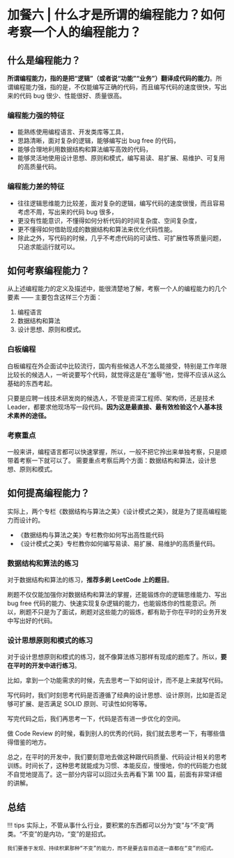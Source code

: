 # 加餐六 | 什么才是所谓的编程能力？如何考察一个人的编程能力？


## 什么是编程能力？

**所谓编程能力，指的是把“逻辑”（或者说“功能”“业务”）翻译成代码的能力**。所谓编程能力强，指的是，不仅能编写正确的代码，而且编写代码的速度很快，写出来的代码 bug 很少、性能很好、质量很高。

### 编程能力强的特征

- 能熟练使用编程语言、开发类库等工具，
- 思路清晰，面对复杂的逻辑，能够编写出 bug free 的代码，
- 能够合理地利用数据结构和算法编写高效的代码，
- 能够灵活地使用设计思想、原则和模式，编写易读、易扩展、易维护、可复用的高质量代码。

### 编程能力差的特征

- 往往逻辑思维能力比较差，面对复杂的逻辑，编写代码的速度很慢，而且容易考虑不周，写出来的代码 bug 很多，
- 更没有性能意识，不懂得如何分析代码的时间复杂度、空间复杂度，
- 更不懂得如何借助现成的数据结构和算法来优化代码性能。
- 除此之外，写代码的时候，几乎不考虑代码的可读性、可扩展性等质量问题，只追求能运行就可以。

## 如何考察编程能力？

从上述编程能力的定义及描述中，能很清楚地了解，考察一个人的编程能力的几个要素 —— 主要包含这样三个方面：

1. 编程语言
2. 数据结构和算法
3. 设计思想、原则和模式。

### 白板编程

白板编程在外企面试中比较流行，国内有些候选人不怎么能接受，特别是工作年限比较长的候选人，一听说要写个代码，就觉得这是在“羞辱”他，觉得不应该从这么基础的东西考起。

只要是应聘一线技术研发岗的候选人，不管是资深工程师、架构师，还是技术 Leader，都要求他现场写一段代码。**因为这是最直接、最有效检验这个人基本技术素养的途径。**

### 考察重点

一般来讲，编程语言都可以快速掌握，所以，一般不把它拎出来单独考察，只是顺带着考察一下就可以了。
需要重点考察后两个方面：数据结构和算法，设计思想、原则和模式。

## 如何提高编程能力？

实际上，两个专栏《数据结构与算法之美》《设计模式之美》，就是为了提高编程能力而设计的。

- 《数据结构与算法之美》专栏教你如何写出高性能代码
- 《设计模式之美》专栏教你如何编写易读、易扩展、易维护的高质量代码。

### 数据结构和算法的练习

对于数据结构和算法的练习，**推荐多刷 LeetCode 上的题目**。

刷题不仅仅能加强你对数据结构和算法的掌握，还能锻炼你的逻辑思维能力、写出 bug free 代码的能力、快速实现复杂逻辑的能力，也能锻炼你的性能意识。所以，刷题不只是为了面试，刷题对这些能力的锻炼，都有助于你在平时的业务开发中写出好的代码。

### 设计思想原则和模式的练习

对于设计思想原则和模式的练习，就不像算法练习那样有现成的题库了。所以，**要在平时的开发中进行练习**。

比如，拿到一个功能需求的时候，先去思考一下如何设计，而不是上来就写代码。

写代码时，我们时刻思考代码是否遵循了经典的设计思想、设计原则，比如是否足够可扩展、是否满足 SOLID 原则、可读性如何等等。

写完代码之后，我们再思考一下，代码是否有进一步优化的空间。

做 Code Review 的时候，看到别人的优秀的代码，我们就去思考一下，有哪些值得借鉴的地方。

总之，在平时的开发中，我们要刻意地去做这种跟代码质量、代码设计相关的思考训练。时间长了，这种思考就能成为习惯、本能反应，慢慢地，你的代码能力也就不自觉地提高了。这一部分内容可以回过头去再看下第 100 篇，前面有非常详细的讲解。

## 总结  

!!! tips
    实际上，不管从事什么行业，要积累的东西都可以分为“变”与“不变”两类。“不变”的是内功，“变”的是招式。
    
    我们要善于发现、持续积累那种“不变”的能力，而不是要去盲目追逐一直都在“变”的招式。
